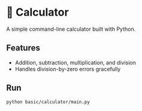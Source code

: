 # 🧮 Calculator

A simple command-line calculator built with Python.

## Features
- Addition, subtraction, multiplication, and division
- Handles division-by-zero errors gracefully

## Run
```bash
python basic/calculator/main.py
